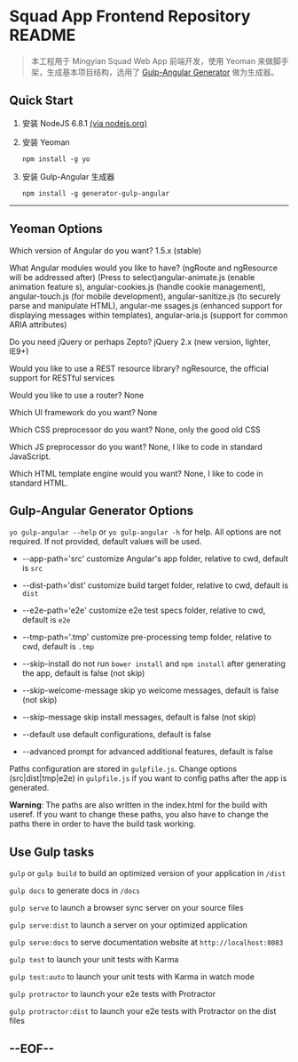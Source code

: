 Squad App Frontend Repository README
===

>本工程用于 Mingyian Squad Web App 前端开发，使用 Yeoman 来做脚手架，生成基本项目结构，选用了 [Gulp-Angular Generator](https://github.com/Swiip/generator-gulp-angular/blob/master/docs/user-guide.md) 做为生成器。


Quick Start
---

1. 安装 NodeJS 6.8.1 [(via nodejs.org)](https://nodejs.org/dist/v6.8.1/node-v6.8.1.pkg)
2. 安装 Yeoman

	`npm install -g yo`
3. 安装 Gulp-Angular 生成器
 
	`npm install -g generator-gulp-angular`

---
Yeoman Options
---

Which version of Angular do you want? 1.5.x (stable) 

What Angular modules would you like to have? (ngRoute and ngResource will be addressed after) (Press <space> to select)angular-animate.js (enable animation feature
s), angular-cookies.js (handle cookie management), angular-touch.js (for mobile development), angular-sanitize.js (to securely parse and manipulate HTML), angular-me
ssages.js (enhanced support for displaying messages within templates), angular-aria.js (support for common ARIA attributes) 

Do you need jQuery or perhaps Zepto? jQuery 2.x (new version, lighter, IE9+)

Would you like to use a REST resource library? ngResource, the official support for RESTful services

Would you like to use a router? None


Which UI framework do you want? None


Which CSS preprocessor do you want? None, only the good old CSS


Which JS preprocessor do you want? None, I like to code in standard JavaScript.


Which HTML template engine would you want? None, I like to code in standard HTML.


Gulp-Angular Generator Options
---

`yo gulp-angular --help` or `yo gulp-angular -h` for help. All options are not required. If not provided, default values will be used.
	
* --app-path='src' customize Angular's app folder, relative to cwd, default is `src`

* --dist-path='dist' customize build target folder, relative to cwd, default is `dist`

* --e2e-path='e2e' customize e2e test specs folder, relative to cwd, default is `e2e`

* --tmp-path='.tmp' customize pre-processing temp folder, relative to cwd, default is `.tmp`

* --skip-install do not run `bower install` and `npm install` after generating the app, default is false (not skip)

* --skip-welcome-message skip yo welcome messages, default is false (not skip)

* --skip-message skip install messages, default is false (not skip)

* --default use default configurations, default is false

* --advanced prompt for advanced additional features, default is false

Paths configuration are stored in `gulpfile.js`. Change options (src|dist|tmp|e2e) in `gulpfile.js` if you want to config paths after the app is generated. 

**Warning**: The paths are also written in the index.html for the build with useref. If you want to change these paths, you also have to change the paths there in order to have the build task working.
	
Use Gulp tasks
---
	
`gulp` or `gulp build` to build an optimized version of your application in `/dist`

`gulp docs` to generate docs in `/docs`

`gulp serve` to launch a browser sync server on your source files

`gulp serve:dist` to launch a server on your optimized application 

`gulp serve:docs` to serve documentation website at `http://localhost:8083`

`gulp test` to launch your unit tests with Karma

`gulp test:auto` to launch your unit tests with Karma in watch mode

`gulp protractor` to launch your e2e tests with Protractor

`gulp protractor:dist` to launch your e2e tests with Protractor on the dist files

--EOF--
---
